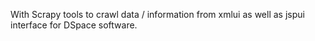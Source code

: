 With Scrapy tools to crawl data / information from xmlui as well as jspui interface for DSpace software.
